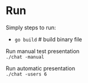 # Run
Simply steps to run:

* `go build` # build binary file

Run manual test presentation  
`./chat -manual`  

Run automatic presentation  
 `./chat -users 6`  
